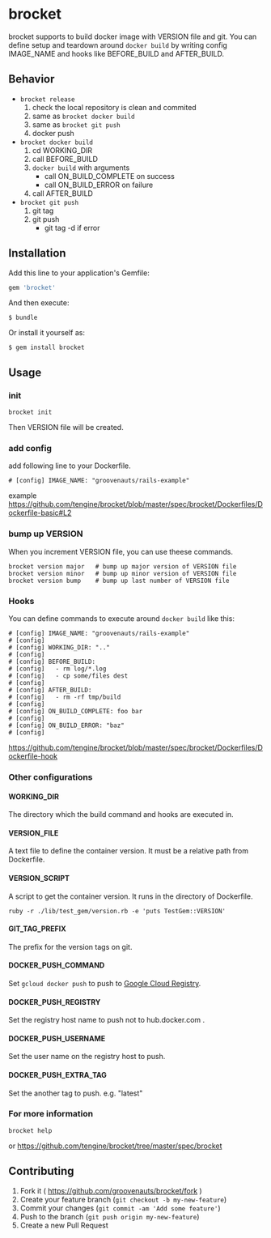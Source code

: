 # brocket

brocket supports to build docker image with VERSION file and git.
You can define setup and teardown around `docker build` by writing
config IMAGE_NAME and hooks like BEFORE_BUILD and AFTER_BUILD.

## Behavior

- `brocket release`
    1. check the local repository is clean and commited
    2. same as `brocket docker build`
    3. same as `brocket git push`
    4. docker push
- `brocket docker build`
    1. cd WORKING_DIR
    2. call BEFORE_BUILD
    3. `docker build` with arguments
        - call ON_BUILD_COMPLETE on success
        - call ON_BUILD_ERROR on failure
    4. call AFTER_BUILD
- `brocket git push`
    1. git tag
    2. git push
        - git tag -d if error

## Installation

Add this line to your application's Gemfile:

```ruby
gem 'brocket'
```

And then execute:

    $ bundle

Or install it yourself as:

    $ gem install brocket

## Usage

### init

```
brocket init
```

Then VERSION file will be created.

### add config

add following line to your Dockerfile.

```
# [config] IMAGE_NAME: "groovenauts/rails-example"
```

example https://github.com/tengine/brocket/blob/master/spec/brocket/Dockerfiles/Dockerfile-basic#L2


### bump up VERSION

When you increment VERSION file, you can use theese commands.

```
brocket version major   # bump up major version of VERSION file
brocket version minor   # bump up minor version of VERSION file
brocket version bump    # bump up last number of VERSION file
```

### Hooks

You can define commands to execute around `docker build` like this:

```
# [config] IMAGE_NAME: "groovenauts/rails-example"
# [config]
# [config] WORKING_DIR: ".."
# [config]
# [config] BEFORE_BUILD:
# [config]   - rm log/*.log
# [config]   - cp some/files dest
# [config]
# [config] AFTER_BUILD:
# [config]   - rm -rf tmp/build
# [config]
# [config] ON_BUILD_COMPLETE: foo bar
# [config]
# [config] ON_BUILD_ERROR: "baz"
# [config]
```

https://github.com/tengine/brocket/blob/master/spec/brocket/Dockerfiles/Dockerfile-hook

### Other configurations

#### WORKING_DIR

The directory which the build command and hooks are executed in.

#### VERSION_FILE

A text file to define the container version. It must be a relative path from Dockerfile.

#### VERSION_SCRIPT

A script to get the container version. It runs in the directory of Dockerfile.

`ruby -r ./lib/test_gem/version.rb -e 'puts TestGem::VERSION'`

#### GIT_TAG_PREFIX

The prefix for the version tags on git.

#### DOCKER_PUSH_COMMAND

Set `gcloud docker push` to push to [Google Cloud Registry](https://cloud.google.com/container-registry/docs/).

#### DOCKER_PUSH_REGISTRY

Set the registry host name to push not to hub.docker.com .

#### DOCKER_PUSH_USERNAME

Set the user name on the registry host to push.

#### DOCKER_PUSH_EXTRA_TAG

Set the another tag to push. e.g. "latest"


### For more information

```
brocket help
```

or https://github.com/tengine/brocket/tree/master/spec/brocket



## Contributing

1. Fork it ( https://github.com/groovenauts/brocket/fork )
2. Create your feature branch (`git checkout -b my-new-feature`)
3. Commit your changes (`git commit -am 'Add some feature'`)
4. Push to the branch (`git push origin my-new-feature`)
5. Create a new Pull Request
